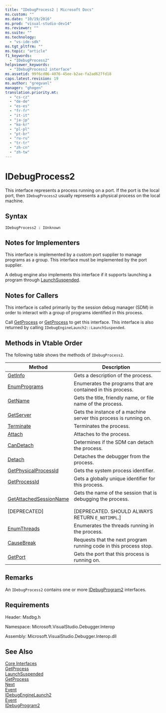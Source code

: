 ```yaml
---
title: "IDebugProcess2 | Microsoft Docs"
ms.custom: ""
ms.date: "10/19/2016"
ms.prod: "visual-studio-dev14"
ms.reviewer: ""
ms.suite: ""
ms.technology: 
  - "vs-ide-sdk"
ms.tgt_pltfrm: ""
ms.topic: "article"
f1_keywords: 
  - "IDebugProcess2"
helpviewer_keywords: 
  - "IDebugProcess2 interface"
ms.assetid: 99f6cd06-4076-45ee-b2ae-fa2ad627fd18
caps.latest.revision: 19
ms.author: "gregvanl"
manager: "ghogen"
translation.priority.mt: 
  - "cs-cz"
  - "de-de"
  - "es-es"
  - "fr-fr"
  - "it-it"
  - "ja-jp"
  - "ko-kr"
  - "pl-pl"
  - "pt-br"
  - "ru-ru"
  - "tr-tr"
  - "zh-cn"
  - "zh-tw"
---
```

# IDebugProcess2
This interface represents a process running on a port. If the port is the local port, then `IDebugProcess2` usually represents a physical process on the local machine.  
  
## Syntax  
  
```  
IDebugProcess2 : IUnknown  
```  
  
## Notes for Implementers  
 This interface is implemented by a custom port supplier to manage programs as a group. This interface must be implemented by the port supplier.  
  
 A debug engine also implements this interface if it supports launching a program through [LaunchSuspended](../extensibility/idebugenginelaunch2--launchsuspended.md).  
  
## Notes for Callers  
 This interface is called primarily by the session debug manager (SDM) in order to interact with a group of programs identified in this process.  
  
 Call [GetProcess](../extensibility/idebugprogram2--getprocess.md) or [GetProcess](../extensibility/idebugport2--getprocess.md) to get this interface. This interface is also returned by calling `IDebugEngineLaunch2::LaunchSuspended`.  
  
## Methods in Vtable Order  
 The following table shows the methods of `IDebugProcess2`.  
  
|Method|Description|  
|------------|-----------------|  
|[GetInfo](../extensibility/idebugprocess2--getinfo.md)|Gets a description of the process.|  
|[EnumPrograms](../extensibility/idebugprocess2--enumprograms.md)|Enumerates the programs that are contained in this process.|  
|[GetName](../extensibility/idebugprocess2--getname.md)|Gets the title, friendly name, or file name of the process.|  
|[GetServer](../extensibility/idebugprocess2--getserver.md)|Gets the instance of a machine server this process is running on.|  
|[Terminate](../extensibility/idebugprocess2--terminate.md)|Terminates the process.|  
|[Attach](../extensibility/idebugprocess2--attach.md)|Attaches to the process.|  
|[CanDetach](../extensibility/idebugprocess2--candetach.md)|Determines if the SDM can detach the process.|  
|[Detach](../extensibility/idebugprocess2--detach.md)|Detaches the debugger from the process.|  
|[GetPhysicalProcessId](../extensibility/idebugprocess2--getphysicalprocessid.md)|Gets the system process identifier.|  
|[GetProcessId](../extensibility/idebugprocess2--getprocessid.md)|Gets a globally unique identifier for this process.|  
|[GetAttachedSessionName](../extensibility/idebugprocess2--getattachedsessionname.md)<br /><br /> [DEPRECATED]|Gets the name of the session that is debugging the process.<br /><br /> [DEPRECATED. SHOULD ALWAYS RETURN `E_NOTIMPL`.]|  
|[EnumThreads](../extensibility/idebugprocess2--enumthreads.md)|Enumerates the threads running in the process.|  
|[CauseBreak](../extensibility/idebugprocess2--causebreak.md)|Requests that the next program running code in this process stop.|  
|[GetPort](../extensibility/idebugprocess2--getport.md)|Gets the port that this process is running on.|  
  
## Remarks  
 An `IDebugProcess2` contains one or more [IDebugProgram2](../extensibility/idebugprogram2.md) interfaces.  
  
## Requirements  
 Header: Msdbg.h  
  
 Namespace: Microsoft.VisualStudio.Debugger.Interop  
  
 Assembly: Microsoft.VisualStudio.Debugger.Interop.dll  
  
## See Also  
 [Core Interfaces](../extensibility/core-interfaces.md)   
 [GetProcess](../extensibility/idebugport2--getprocess.md)   
 [LaunchSuspended](../extensibility/idebugenginelaunch2--launchsuspended.md)   
 [GetProcess](../extensibility/idebugprogram2--getprocess.md)   
 [Next](../extensibility/ienumdebugprocesses2--next.md)   
 [Event](../extensibility/idebugportevents2--event.md)   
 [IDebugEngineLaunch2](../extensibility/idebugenginelaunch2.md)   
 [Event](../extensibility/idebugeventcallback2--event.md)   
 [IDebugProgram2](../extensibility/idebugprogram2.md)